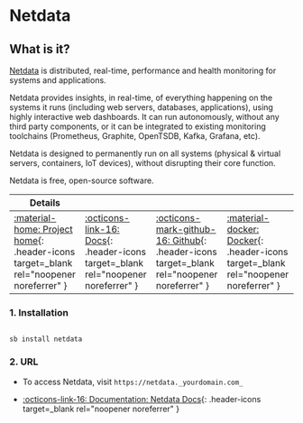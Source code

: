 # Netdata

## What is it?

[Netdata](https://github.com/netdata/netdata/) is distributed, real-time, performance and health monitoring for systems and applications.

Netdata provides insights, in real-time, of everything happening on the systems it runs (including web servers, databases, applications), using highly interactive web dashboards. It can run autonomously, without any third party components, or it can be integrated to existing monitoring toolchains (Prometheus, Graphite, OpenTSDB, Kafka, Grafana, etc).

Netdata is designed to permanently run on all systems (physical & virtual servers, containers, IoT devices), without disrupting their core function.

Netdata is free, open-source software.

| Details     |             |             |             |
|-------------|-------------|-------------|-------------|
| [:material-home: Project home](https://github.com/netdata/netdata/){: .header-icons target=_blank rel="noopener noreferrer" } | [:octicons-link-16: Docs](https://learn.netdata.cloud/docs/){: .header-icons target=_blank rel="noopener noreferrer" } | [:octicons-mark-github-16: Github](https://github.com/netdata/netdata/){: .header-icons target=_blank rel="noopener noreferrer" } | [:material-docker: Docker](https://hub.docker.com/r/netdata/netdata/){: .header-icons target=_blank rel="noopener noreferrer" }|

### 1. Installation

``` shell

sb install netdata

```

### 2. URL

- To access Netdata, visit `https://netdata._yourdomain.com_`

- [:octicons-link-16: Documentation: Netdata Docs](https://learn.netdata.cloud/docs/){: .header-icons target=_blank rel="noopener noreferrer" }
